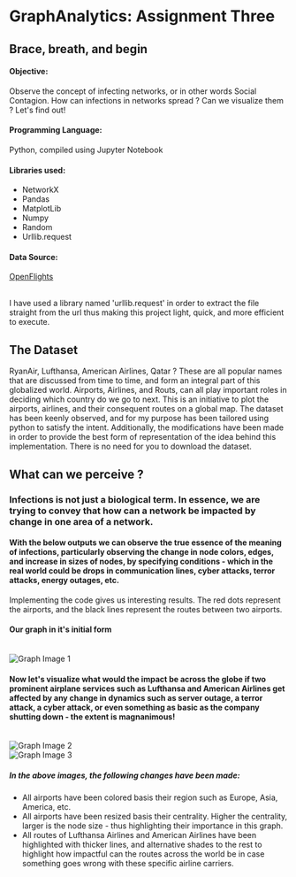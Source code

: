 # GraphAnalytics: Assignment Three

## Brace, breath, and begin

#### Objective:
Observe the concept of infecting networks, or in other words Social Contagion. How can infections in networks spread ? Can we visualize them ? Let's find out!

#### Programming Language:
Python, compiled using Jupyter Notebook

#### Libraries used:
* NetworkX
* Pandas
* MatplotLib
* Numpy
* Random
* Urllib.request

#### Data Source:
[OpenFlights](https://openflights.org/data.html "OpenFlights")

<br>I have used a library named 'urllib.request' in order to extract the file straight from the url thus making this project light, quick, and more efficient to execute.

## The Dataset

RyanAir, Lufthansa, American Airlines, Qatar ?
These are all popular names that are discussed from time to time, and form an integral part of this globalized world.
Airports, Airlines, and Routs, can all play important roles in deciding which country do we go to next. This is an initiative to plot the airports, airlines, and their consequent routes on a global map. The dataset has been keenly observed, and for my purpose has been tailored using python to satisfy the intent. Additionally, the modifications have been made in order to provide the best form of representation of the idea behind this implementation.
There is no need for you to download the dataset. 

## What can we perceive ?
### Infections is not just a biological term. In essence, we are trying to convey that how can a network be impacted by change in one area of a network.

#### With the below outputs we can observe the true essence of the meaning of infections, particularly observing the change in node colors, edges, and increase in sizes of nodes, by specifying conditions - which in the real world could be drops in communication lines, cyber attacks, terror attacks, energy outages, etc.

Implementing the code gives us interesting results.
The red dots represent the airports, and the black lines represent the routes between two airports.


#### Our graph in it's initial form
<br>![Graph Image 1](https://imgur.com/QkXV4ON)

#### Now let's visualize what would the impact be across the globe if two prominent airplane services such as Lufthansa and American Airlines get affected by any change in dynamics such as server outage, a terror attack, a cyber attack, or even something as basic as the company shutting down - the extent is magnanimous!

<br>![Graph Image 2](https://imgur.com/9BaPJEd)
<br>![Graph Image 3](https://imgur.com/8x6bi7T)

##### In the above images, the following changes have been made:
* All airports have been colored basis their region such as Europe, Asia, America, etc.
* All airports have been resized basis their centrality. Higher the centrality, larger is the node size - thus highlighting their importance in this graph.
* All routes of Lufthansa Airlines and American Airlines have been highlighted with thicker lines, and alternative shades to the rest to highlight how impactful can the routes across the world be in case something goes wrong with these specific airline carriers.

